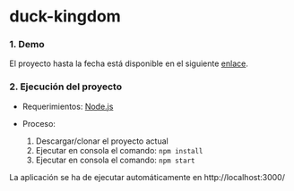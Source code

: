 # duck-kingdom

### 1. Demo
El proyecto hasta la fecha está disponible en el siguiente [enlace](https://mariecp27.github.io/duck-kingdom/).

### 2. Ejecución del proyecto
* Requerimientos: [Node.js](https://nodejs.org/es/)
  
* Proceso:
  1. Descargar/clonar el proyecto actual
  2. Ejecutar en consola el comando: ```npm install```
  3. Ejecutar en consola el comando: ```npm start```
 
 La aplicación se ha de ejecutar automáticamente en http://localhost:3000/
